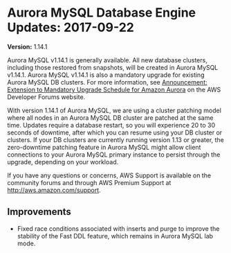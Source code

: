 # Aurora MySQL Database Engine Updates: 2017\-09\-22<a name="AuroraMySQL.Updates.20170922"></a>

**Version:** 1\.14\.1

Aurora MySQL v1\.14\.1 is generally available\. All new database clusters, including those restored from snapshots, will be created in Aurora MySQL v1\.14\.1\. Aurora MySQL v1\.14\.1 is also a mandatory upgrade for existing Aurora MySQL DB clusters\. For more information, see [Announcement: Extension to Mandatory Upgrade Schedule for Amazon Aurora](https://forums.aws.amazon.com/ann.jspa?annID=4983) on the AWS Developer Forums website\.

With version 1\.14\.1 of Aurora MySQL, we are using a cluster patching model where all nodes in an Aurora MySQL DB cluster are patched at the same time\. Updates require a database restart, so you will experience 20 to 30 seconds of downtime, after which you can resume using your DB cluster or clusters\. If your DB clusters are currently running version 1\.13 or greater, the zero\-downtime patching feature in Aurora MySQL might allow client connections to your Aurora MySQL primary instance to persist through the upgrade, depending on your workload\.

If you have any questions or concerns, AWS Support is available on the community forums and through AWS Premium Support at [http://aws\.amazon\.com/support](http://aws.amazon.com/support)\.

## Improvements<a name="AuroraMySQL.Updates.20170922.Improvements"></a>
+ Fixed race conditions associated with inserts and purge to improve the stability of the Fast DDL feature, which remains in Aurora MySQL lab mode\.